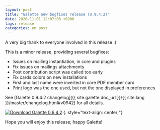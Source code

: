 ```yaml
---
layout: post
title: "Galette new bugfixes release (0.9.4.2)"
date: 2020-11-01 12:07:03 +0200
tags: release
categories: en post
---
```


A very big thank to everyone involved in this release :)

This is a minor release, providing several bugfixes:

* Issues on mailing instantiation, in core and plugins
* Fix issues on mailings attachments
* Post contribution script was called too early
* Fix cards colors on new installations
* First and last name were inverted in core PDF member card
* Print logo was the one used, but not the one displayed in preferences

See [Galette 0.9.4.2 changelog]({{ site.galette.doc_url }}/{{ site.lang }}/master/changelog.html#v0942) for all details.

[![Download Galette 0.9.4.2](https://img.shields.io/badge/0.9.4.2-Download_Galette-ffb619.svg?logo=php&logoColor=white&style=for-the-badge)](https://download.tuxfamily.org/galette/galette-0.9.4.2.tar.bz2)
{: style="text-align: center;"}

Hope you will enjoy this release; happy Galette!
